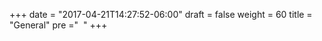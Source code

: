 +++
date = "2017-04-21T14:27:52-06:00"
draft = false
weight = 60
title = "General"
pre ="<i class='fa fa-cutlery'></i>&nbsp;&nbsp;"
+++
